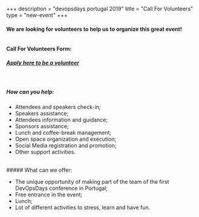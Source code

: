 +++
description = "devopsdays portugal 2019"
title = "Call For Volunteers"
type = "new-event"
+++
</br>
#### We are looking for volunteers to help us to organize this great event!
</br>

<div class = "row">
  <div class = "col-md-2">
    <strong>Call For Volunteers Form:</strong>
  </div>
  <div class = "col-md-8">
    <h5><strong><a href="https://forms.gle/dSdTubov5NqWpJJ26">Apply here to be a volunteer</a></strong></h5>
  </div>
</div>

</br>

##### How can you help:

* Attendees and speakers check-in;
* Speakers assistance;
* Attendees information and guidance;
* Sponsors assistance;
* Lunch and coffee-break management;
* Open space organization and execution; 
* Social Media registration and promotion;
* Other support activities. 

</br>
##### What can we offer:

* The unique opportunity of making part of the team of the first DevOpsDays conference in Portugal;
* Free entrance in the event;
* Lunch;
* Lot of different activities to stress, learn and have fun.